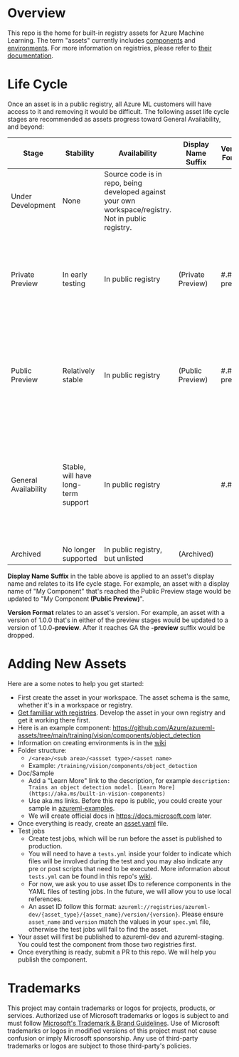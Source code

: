 # Overview
This repo is the home for built-in registry assets for Azure Machine Learning. The term "assets" currently includes [components](https://docs.microsoft.com/en-us/azure/machine-learning/concept-component) and [environments](https://docs.microsoft.com/en-us/azure/machine-learning/concept-environments). For more information on registries, please refer to [their documentation](https://github.com/Azure/azureml-previews/tree/main/previews/registries).

# Life Cycle
Once an asset is in a public registry, all Azure ML customers will have access to it and removing it would be difficult. The following asset life cycle stages are recommended as assets progress toward General Availability, and beyond:

| Stage | Stability | Availability | Display Name Suffix | Version Format | Notes |
|-------|-----------|--------------|---------------------|----------------|-------|
| Under Development | None | Source code is in repo, being developed against your own workspace/registry. Not in  public registry. | | | |
| Private Preview | In early testing | In public registry | (Private Preview) | #.#.#-preview | By end of Private Preview, asset *could be deleted* if not moving forward. |
| Public Preview | Relatively stable | In public registry |(Public Preview) | #.#.#-preview | By end of Public Preview, asset *can't be deleted*, but can be archived (see below). |
| General Availability | Stable, will have long-term support | In public registry | | #.#.# | **No interface breaking changes are allowed**. If there are breaking changes, create another asset. |
| Archived | No longer supported | In public registry, but unlisted | (Archived) | | |

**Display Name Suffix** in the table above is applied to an asset's display name and relates to its life cycle stage. For example, an asset with a display name of "My Component" that's reached the Public Preview stage would be updated to "My Component<b> (Public Preview)</b>".

**Version Format** relates to an asset's version. For example, an asset with a version of 1.0.0 that's in either of the preview stages would be updated to a version of 1.0.0<b>-preview</b>. After it reaches GA the **-preview** suffix would be dropped.

# Adding New Assets
Here are a some notes to help you get started:
* First create the asset in your workspace. The asset schema is the same, whether it's in a workspace or registry.
* [Get familliar with registries](https://github.com/Azure/azureml-previews/tree/main/previews/registries). Develop the asset in your own registry and get it working there first. 
* Here is an example component: https://github.com/Azure/azureml-assets/tree/main/training/vision/components/object_detection
* Information on creating environments is in the [wiki](https://github.com/Azure/azureml-assets/wiki/Environments)
* Folder structure:
  * `/<area>/<sub area>/<assset type>/<asset name>`
  * Example: `/training/vision/components/object_detection`
* Doc/Sample
  * Add a "Learn More" link to the description, for example
  ```description: Trains an object detection model. [Learn More](https://aka.ms/built-in-vision-components)```
  * Use aka.ms links. Before this repo is public, you could create your sample in [azureml-examples](https://github.com/Azure/azureml-examples/tree/main).
  * We will create official docs in https://docs.microsoft.com later.
* Once everything is ready, create an [asset.yaml](https://github.com/Azure/azureml-assets/blob/release/latest/component/train_object_detection_model/object_detection/asset.yaml) file.
* Test jobs
  * Create test jobs, which will be run before the asset is published to production.
  * You will need to have a `tests.yml` inside your folder to indicate which files will be involved during the test and you may also indicate any pre or post scripts that need to be executed. More information about `tests.yml` can be found in this repo's [wiki](https://github.com/Azure/azureml-assets/wiki/Adding-Test-Job).
  * For now, we ask you to use asset IDs to reference components in the YAML files of testing jobs. In the future, we will allow you to use local references.
  * An asset ID follow this format:
  `azureml://registries/azureml-dev/{asset_type}/{asset_name}/version/{version}`. Please ensure `asset_name` and `version` match the values in your `spec.yml` file, otherwise the test jobs will fail to find the asset.
* Your asset will first be published to azureml-dev and azureml-staging. You could test the component from those two registries first.
* Once everything is ready, submit a PR to this repo. We will help you publish the component.

# Trademarks

This project may contain trademarks or logos for projects, products, or services. Authorized use of Microsoft 
trademarks or logos is subject to and must follow 
[Microsoft's Trademark & Brand Guidelines](https://www.microsoft.com/en-us/legal/intellectualproperty/trademarks/usage/general).
Use of Microsoft trademarks or logos in modified versions of this project must not cause confusion or imply Microsoft sponsorship.
Any use of third-party trademarks or logos are subject to those third-party's policies.
